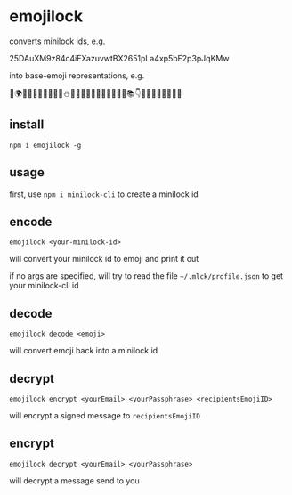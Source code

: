 # emojilock

converts minilock ids, e.g. 

25DAuXM9z84c4iEXazuvwtBX2651pLa4xp5bF2p3pJqKMw

into base-emoji representations, e.g.

📍🌍💩👼💊🍃🍷🍃🐊👅⛄️🎵🔋👊🐫🍁🐜🎂🐇🐣🐾👛📚👇🍟🐝🎲😭🎈🎊🙏🐜

## install

```
npm i emojilock -g
```

## usage

first, use `npm i minilock-cli` to create a minilock id

## encode

```
emojilock <your-minilock-id>
```

will convert your minilock id to emoji and print it out

if no args are specified, will try to read the file `~/.mlck/profile.json` to get your minilock-cli id

## decode

```
emojilock decode <emoji>
```

will convert emoji back into a minilock id

## decrypt
```
emojilock encrypt <yourEmail> <yourPassphrase> <recipientsEmojiID>
```
will encrypt a signed message to `recipientsEmojiID`


## encrypt

```
emojilock decrypt <yourEmail> <yourPassphrase> 
```
will decrypt a message send to you

